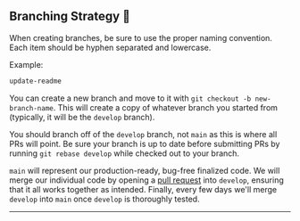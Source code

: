 ## Branching Strategy 🌲

When creating branches, be sure to use the proper naming convention. Each item should be hyphen separated and lowercase.

Example:

```txt
update-readme
```

You can create a new branch and move to it with `git checkout -b new-branch-name`. This will create a copy of whatever branch you started from (typically, it will be the `develop` branch).

You should branch off of the `develop` branch, not `main` as this is where all PRs will point. Be sure your branch is up to date before submitting PRs by running `git rebase develop` while checked out to your branch.

`main` will represent our production-ready, bug-free finalized code. We will merge our individual code by opening a [pull request](https://github.com/maxh1231/board-games/pulls) into `develop`, ensuring that it all works together as intended. Finally, every few days we'll merge `develop` into `main` once `develop` is thoroughly tested.

---


